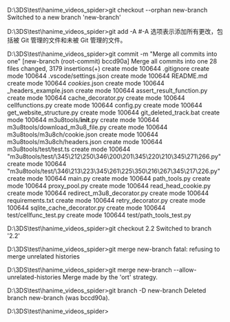 D:\3DS\test\hanime_videos_spider>git checkout --orphan new-branch
Switched to a new branch 'new-branch'

D:\3DS\test\hanime_videos_spider>git add -A     #-A 选项表示添加所有更改，包括被 Git 管理的文件和未被 Git 管理的文件。

D:\3DS\test\hanime_videos_spider>git commit -m "Merge all commits into one"
[new-branch (root-commit) bccd90a] Merge all commits into one
 28 files changed, 3179 insertions(+)
 create mode 100644 .gitignore
 create mode 100644 .vscode/settings.json
 create mode 100644 README.md
 create mode 100644 _cookies_.json
 create mode 100644 _headers_example.json
 create mode 100644 assert_result_function.py
 create mode 100644 cache_decorator.py
 create mode 100644 cellfunctions.py
 create mode 100644 config.py
 create mode 100644 get_website_structure.py
 create mode 100644 git_deleted_track.bat
 create mode 100644 m3u8tools/__init__.py
 create mode 100644 m3u8tools/download_m3u8_file.py
 create mode 100644 m3u8tools/m3u8ch/cookie.json
 create mode 100644 m3u8tools/m3u8ch/headers.json
 create mode 100644 m3u8tools/test/test.ts
 create mode 100644 "m3u8tools/test/\345\212\250\346\200\201\345\220\210\345\271\266.py"
 create mode 100644 "m3u8tools/test/\346\213\223\345\261\225\350\216\267\345\217\226.py"
 create mode 100644 main.py
 create mode 100644 path_tools.py
 create mode 100644 proxy_pool.py
 create mode 100644 read_head_cookie.py
 create mode 100644 redirect_m3u8_decorator.py
 create mode 100644 requirements.txt
 create mode 100644 retry_decorator.py
 create mode 100644 sqlite_cache_decorator.py
 create mode 100644 test/cellfunc_test.py
 create mode 100644 test/path_tools_test.py

D:\3DS\test\hanime_videos_spider>git checkout 2.2
Switched to branch '2.2'

D:\3DS\test\hanime_videos_spider>git merge new-branch
fatal: refusing to merge unrelated histories

D:\3DS\test\hanime_videos_spider>git merge new-branch --allow-unrelated-histories
Merge made by the 'ort' strategy.

D:\3DS\test\hanime_videos_spider>git branch -D new-branch
Deleted branch new-branch (was bccd90a).

D:\3DS\test\hanime_videos_spider>